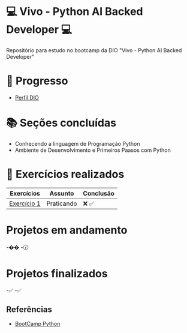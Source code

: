 # 💻️ Vivo - Python AI Backed Developer 💻️

Repositório para estudo no bootcamp da DIO "Vivo - Python AI Backed Developer"

# 📶 Progresso

- [Perfil DIO](web.dio.me/users/bluizfillypper)

# 📚️ Seções concluídas

- Conhecendo a linguagem de Programação Python
- Ambiente de Desenvolvimento e Primeiros Paasos com Python

# 📑 Exercícios realizados

| Exercícios | Assunto | Conclusão |
|------------|---------|-----------|
|[Exercício 1](#)| Praticando | ❌ ✅ |

# Projetos em andamento
-[]()��️
-[]()🕜️

# Projetos finalizados
-[]()✅
-[]()✅

## Referências

- [BootCamp Python](https://www.dio.me/bootcamp/coding-future-vivo-python-ai-backend-developer)
